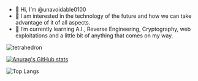 - 👋 Hi, I’m @unavoidable0100
- 👀 I am interested in the technology of the future and how we can take advantage of it of all aspects.
- 🌱 I’m currently learning A.I., Reverse Engineering, Cryptography, web exploitations and a little bit of anything that comes on my way.

![tetrahedron](https://github-readme-stats.vercel.app/api?username=unavoidable0100&show_icons=true&theme=dark)

[![Anurag's GitHub stats](https://github-readme-stats.vercel.app/api?username=unavoidable0100)](https://github.com/anuraghazra/github-readme-stats)

![Top Langs](https://github-readme-stats.vercel.app/api/top-langs/?username=unavoidable0100&layout=compact&theme=dark)


<!---
unavoidable0100/unavoidable0100 is a ✨ special ✨ repository because its `README.md` (this file) appears on your GitHub profile.
You can click the Preview link to take a look at your changes.
--->
